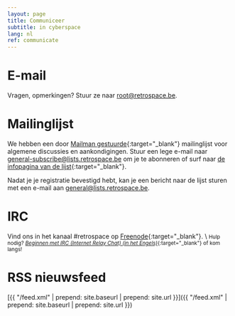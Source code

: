 ```yaml
---
layout: page
title: Communiceer
subtitle: in cyberspace
lang: nl
ref: communicate
---
```


# E-mail
Vragen, opmerkingen? Stuur ze naar [&#114;&#111;&#111;&#116;&#064;&#114;&#101;&#116;&#114;&#111;&#115;&#112;&#097;&#099;&#101;&#046;&#098;&#101;](mailto:&#114;&#111;&#111;&#116;&#064;&#114;&#101;&#116;&#114;&#111;&#115;&#112;&#097;&#099;&#101;&#046;&#098;&#101;).

# Mailinglijst
We hebben een door [Mailman gestuurde](https://www.gnu.org/software/mailman/){:target="_blank"} mailinglijst voor algemene discussies en aankondigingen.
Stuur een lege e-mail naar [&#103;&#101;&#110;&#101;&#114;&#097;&#108;&#045;&#115;&#117;&#098;&#115;&#099;&#114;&#105;&#098;&#101;&#064;&#108;&#105;&#115;&#116;&#115;&#046;&#114;&#101;&#116;&#114;&#111;&#115;&#112;&#097;&#099;&#101;&#046;&#098;&#101;](mailto:&#103;&#101;&#110;&#101;&#114;&#097;&#108;&#045;&#115;&#117;&#098;&#115;&#099;&#114;&#105;&#098;&#101;&#064;&#108;&#105;&#115;&#116;&#115;&#046;&#114;&#101;&#116;&#114;&#111;&#115;&#112;&#097;&#099;&#101;&#046;&#098;&#101;) om je te abonneren of surf naar
[de infopagina van de lijst](https://lists.retrospace.be/listinfo/general/general){:target="_blank"}.

Nadat je je registratie bevestigd hebt, kan je een bericht naar de lijst sturen
met een e-mail aan [&#103;&#101;&#110;&#101;&#114;&#097;&#108;&#064;&#108;&#105;&#115;&#116;&#115;&#046;&#114;&#101;&#116;&#114;&#111;&#115;&#112;&#097;&#099;&#101;&#046;&#098;&#101;](mailto:&#103;&#101;&#110;&#101;&#114;&#097;&#108;&#064;&#108;&#105;&#115;&#116;&#115;&#046;&#114;&#101;&#116;&#114;&#111;&#115;&#112;&#097;&#099;&#101;&#046;&#098;&#101;).

# IRC
Vind ons in het kanaal #retrospace op [Freenode](https://freenode.net/){:target="_blank"}.
\\
<small>
  Hulp nodig? [_Beginnen met IRC (Internet Relay Chat) (in het Engels)_](https://www.wikihow.com/Get-Started-with-IRC-%28Internet-Relay-Chat%29){:target="_blank"} of kom langs!
</small>

# RSS nieuwsfeed
[{{ "/feed.xml" | prepend: site.baseurl | prepend: site.url }}]({{ "/feed.xml" | prepend: site.baseurl | prepend: site.url }})
